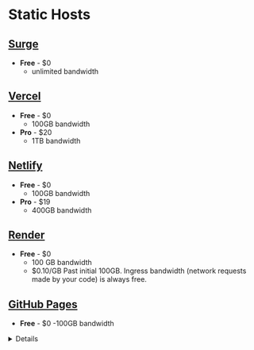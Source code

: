 # Static Hosts

## [Surge](https://surge.sh/ "https//surge.sh/")

-   **Free** - \$0
    -   unlimited bandwidth

## [Vercel](https://vercel.com/ "https://vercel.com/")

-   **Free** - \$0
    -   100GB bandwidth
-   **Pro** - \$20
    -   1TB bandwidth

## [Netlify](https://surge.sh "https://surge.sh")

-   **Free** - \$0
    -   100GB bandwidth
-   **Pro** - \$19
    -   400GB bandwidth

## [Render](https://render.com/ "https://render.com/")

-   **Free** - \$0
    -   100 GB bandwidth
    -   \$0.10/GB Past initial 100GB. Ingress bandwidth (network requests made by your code) is always free.

## [GitHub Pages](https://pages.github.com/ "https://pages.github.com/")

-   **Free** - \$0
    -100GB bandwidth

<details>
  <h1><summary>1>VPS Providers</summary></h1>
  
  ## [OVH](https://www.ovhcloud.com/en/vps/ "https://www.ovhcloud.com/en/vps/")
  
    <details>
       <summary>Value - $6</summary>
        <ul>
          <li>1 vCore</li>
          <li>2GB - RAM</li>
          <li>40GB - Storage</li>
          <li>250Mbps - 1TB bandwidth</li>
        </ul>
    </details>
    <details>
      <summary>Essential - $11.50</summary>
        <ul>
          <li>2 vCore</li>
          <li>4GB - RAM</li>
          <li>80GB - Storage</li>
          <li>500Mbps - 2TB bandwidth</li>
        </ul>
    </details>
    <details>
      <summary>Comfort - $23</summary>
       <ul>
          <li>4 vCore</li>
          <li>8GB - RAM</li>
          <li>160GB - Storage</li>
          <li>1Gbps - 3TB bandwidth</li>
       </ul>
    </details>
  
  ## [Scaleway](https://www.scaleway.com/en/virtual-instances/development/ "https://www.scaleway.com/en/virtual-instances/development/")
  
    <details>
      <summary>DEV1-S - €4.99 or ~$5.86</summary>
        <ul>
          <li>2 vCPU</li>
          <li>2GB - RAM</li>
          <li>20GB - Storage</li>
          <li>200Mbps - unlimited* bandwidth</li>
        </ul>
    </details>
    <details>
      <summary>DEV1-M - €9.99 or ~$11.74</summary>
      <ul>
          <li>3 vCPU</li>
          <li>4GB - RAM</li>
          <li>40GB - Storage</li>
          <li>300Mbps - unlimited* bandwidth</li>
      </ul>
    </details>
    <details>
      <summary>DEV1-L - €19.99 or ~$23.50</summary>
       <ul>
          <li>4 vCPU</li>
          <li>8GB - RAM</li>
          <li>80GB - Storage</li>
          <li>400Mbps - unlimited* bandwidth</li>
       </ul>
    </details>
  
  ## [Digital Ocean](https://www.digitalocean.com/pricing/#droplet "https://www.digitalocean.com/pricing/#droplet")
  
    <details>
      <summary>Option 1 - $5</summary>
      <ul>
        <li>1 vCPU</li>
        <li>1GB - RAM</li>
        <li>25GB - Storage</li>
        <li>1TB bandwidth</li>
      </ul>
    </details>
    <details>
      <summary>Option 2 - $10</summary>
       <ul>
          <li>1 vCPU</li>
         <li> 2GB - RAM</li>
         <li>50GB - Storage</li>
          <li>2TB bandwidth</li>
       </ul>
    </details>
   <details>
      <summary>Option 3 - $15</summary>
       <ul>
          <li>1 vCPU / 2 vCPU / 3 vCPU</li>
          <li>3GB / 2GB / 1GB - RAM</li>
          <li>60GB - Storage</li>
          <li>3TB bandwidth</li>
       </ul>
   </details>
    <details>
      <summary>Option 4 - $20</summary>
        <ul>
          <li>2 vCPU</li>
          <li>4GB - RAM</li>
          <li>80GB - Storage</li>
          <li>4TB bandwidth</li>
        </ul>
    </details>
  
  ## [Vultr](https://www.vultr.com/products/cloud-compute/ "https://www.vultr.com/products/cloud-compute/")
  
    <details>
      <summary>Option 1 - $3.50</summary>
        <ul>
          <li>1 CPU</li>
          <li>512MB - RAM</li>
          <li>10GB - Storage</li>
          <li>0.5TB bandwidth</li>
        </ul>
    </details>
    <details>
      <summary>Option 2 - $5</summary>
        <ul>
          <li>1 CPU</li>
          <li> 1GB - RAM</li>
          <li>25GB - Storage</li>
          <li>1TB bandwidth</li>
        </ul>
    </details>
    <details>
     <summary> Option 3 - $10</summary>
       <ul>
          <li>1 CPU</li>
          <li>2GB - RAM</li>
          <li>55GB - Storage</li>
          <li>2TB bandwidth</li>
       </ul>
    </details>
    <details>
      <summary>Option 4 - $20</summary>
        <ul>
          <li>2 CPU</li>
          <li>4GB - RAM</li>
          <li>80GB - Storage</li>
          <li>3TB bandwidth</li>
        </ul>
    </details>

</details> 